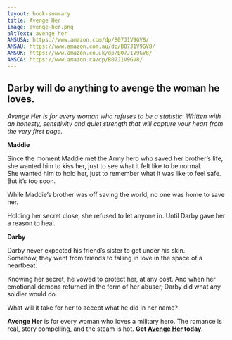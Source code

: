 ```yaml
---
layout: book-summary
title: Avenge Her
image: avenge-her.png
altText: avenge her
AMSUSA: https://www.amazon.com/dp/B07J1V9GV8/
AMSAU: https://www.amazon.com.au/dp/B07J1V9GV8/
AMSUK: https://www.amazon.co.uk/dp/B07J1V9GV8/
AMSCA: https://www.amazon.ca/dp/B07J1V9GV8/
---
```


## Darby will do anything to avenge the woman he loves.

*Avenge Her is for every woman who refuses to be a statistic. Written with an honesty, sensitivity and quiet strength that will capture your heart from the very first page.*

**Maddie**

Since the moment Maddie met the Army hero who saved her brother’s life, she wanted him to kiss her, just to see what it felt like to be normal.<br>She wanted him to hold her, just to remember what it was like to feel safe.<br>But it’s too soon.

While Maddie’s brother was off saving the world, no one was home to save her. 

Holding her secret close, she refused to let anyone in. Until Darby gave her a reason to heal.

**Darby**

Darby never expected his friend’s sister to get under his skin.<br>Somehow, they went from friends to falling in love in the space of a heartbeat.<br>

Knowing her secret, he vowed to protect her, at any cost. And when her emotional demons returned in the form of her abuser, Darby did what any soldier would do.

What will it take for her to accept what he did in her name?

**Avenge Her** is for every woman who loves a military hero. The romance is real, story compelling, and the steam is hot. **Get [Avenge Her](https://www.amazon.com/dp/B07J1V9GV8/ "Avenge Her") today.**
